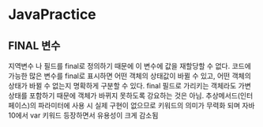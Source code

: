# JavaPractice

## FINAL 변수
지역변수 나 필드를 final로 정의하기 때문에 이 변수에 값을 재할당할 수 없다.
코드에 가능한 많은 변수를 final로 표시하면 어떤 객체의 상태값이 바뀔 수 있고, 어떤 객체의 상태가 바뀔 수 없는지 명확하게 구분할 수 있다.
final 필드로 가리키는 객체라도 가변 상태를 포함하기 때문에 객체가 바뀌지 못하도록 강요하는 것은 아님.
추상메서드(인터페이스)의 파라미터에 사용 시 실제 구현이 없으므로 키워드의 의미가 무력화 되며 자바10에서 var 키워드 등장하면서 유용성이 크게 감소됨
